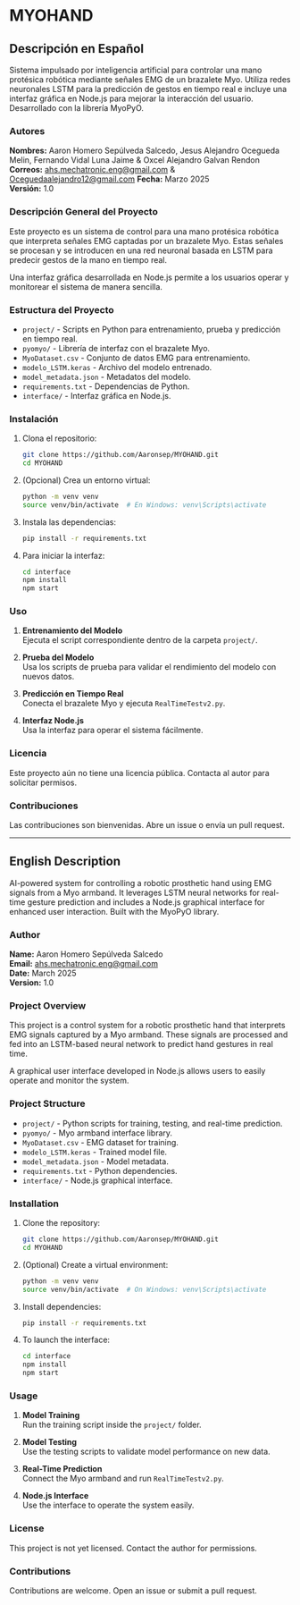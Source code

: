 # MYOHAND

## Descripción en Español

Sistema impulsado por inteligencia artificial para controlar una mano protésica robótica mediante señales EMG de un brazalete Myo. Utiliza redes neuronales LSTM para la predicción de gestos en tiempo real e incluye una interfaz gráfica en Node.js para mejorar la interacción del usuario. Desarrollado con la librería MyoPyO.

### Autores

**Nombres:** Aaron Homero Sepúlveda Salcedo, Jesus Alejandro Ocegueda Melin, Fernando Vidal Luna Jaime & Oxcel Alejandro Galvan Rendon
**Correos:** ahs.mechatronic.eng@gmail.com & Oceguedaalejandro12@gmail.com 
**Fecha:** Marzo 2025  
**Versión:** 1.0

### Descripción General del Proyecto

Este proyecto es un sistema de control para una mano protésica robótica que interpreta señales EMG captadas por un brazalete Myo. Estas señales se procesan y se introducen en una red neuronal basada en LSTM para predecir gestos de la mano en tiempo real.

Una interfaz gráfica desarrollada en Node.js permite a los usuarios operar y monitorear el sistema de manera sencilla.

### Estructura del Proyecto

- `project/` - Scripts en Python para entrenamiento, prueba y predicción en tiempo real.
- `pyomyo/` - Librería de interfaz con el brazalete Myo.
- `MyoDataset.csv` - Conjunto de datos EMG para entrenamiento.
- `modelo_LSTM.keras` - Archivo del modelo entrenado.
- `model_metadata.json` - Metadatos del modelo.
- `requirements.txt` - Dependencias de Python.
- `interface/` - Interfaz gráfica en Node.js.

### Instalación

1. Clona el repositorio:
   ```bash
   git clone https://github.com/Aaronsep/MYOHAND.git
   cd MYOHAND
   ```

2. (Opcional) Crea un entorno virtual:
   ```bash
   python -m venv venv
   source venv/bin/activate  # En Windows: venv\Scripts\activate
   ```

3. Instala las dependencias:
   ```bash
   pip install -r requirements.txt
   ```

4. Para iniciar la interfaz:
   ```bash
   cd interface
   npm install
   npm start
   ```

### Uso

1. **Entrenamiento del Modelo**  
   Ejecuta el script correspondiente dentro de la carpeta `project/`.

2. **Prueba del Modelo**  
   Usa los scripts de prueba para validar el rendimiento del modelo con nuevos datos.

3. **Predicción en Tiempo Real**  
   Conecta el brazalete Myo y ejecuta `RealTimeTestv2.py`.

4. **Interfaz Node.js**  
   Usa la interfaz para operar el sistema fácilmente.

### Licencia

Este proyecto aún no tiene una licencia pública. Contacta al autor para solicitar permisos.

### Contribuciones

Las contribuciones son bienvenidas. Abre un issue o envía un pull request.

---

## English Description

AI-powered system for controlling a robotic prosthetic hand using EMG signals from a Myo armband. It leverages LSTM neural networks for real-time gesture prediction and includes a Node.js graphical interface for enhanced user interaction. Built with the MyoPyO library.

### Author

**Name:** Aaron Homero Sepúlveda Salcedo  
**Email:** ahs.mechatronic.eng@gmail.com  
**Date:** March 2025  
**Version:** 1.0

### Project Overview

This project is a control system for a robotic prosthetic hand that interprets EMG signals captured by a Myo armband. These signals are processed and fed into an LSTM-based neural network to predict hand gestures in real time.

A graphical user interface developed in Node.js allows users to easily operate and monitor the system.

### Project Structure

- `project/` - Python scripts for training, testing, and real-time prediction.
- `pyomyo/` - Myo armband interface library.
- `MyoDataset.csv` - EMG dataset for training.
- `modelo_LSTM.keras` - Trained model file.
- `model_metadata.json` - Model metadata.
- `requirements.txt` - Python dependencies.
- `interface/` - Node.js graphical interface.

### Installation

1. Clone the repository:
   ```bash
   git clone https://github.com/Aaronsep/MYOHAND.git
   cd MYOHAND
   ```

2. (Optional) Create a virtual environment:
   ```bash
   python -m venv venv
   source venv/bin/activate  # On Windows: venv\Scripts\activate
   ```

3. Install dependencies:
   ```bash
   pip install -r requirements.txt
   ```

4. To launch the interface:
   ```bash
   cd interface
   npm install
   npm start
   ```

### Usage

1. **Model Training**  
   Run the training script inside the `project/` folder.

2. **Model Testing**  
   Use the testing scripts to validate model performance on new data.

3. **Real-Time Prediction**  
   Connect the Myo armband and run `RealTimeTestv2.py`.

4. **Node.js Interface**  
   Use the interface to operate the system easily.

### License

This project is not yet licensed. Contact the author for permissions.

### Contributions

Contributions are welcome. Open an issue or submit a pull request.
